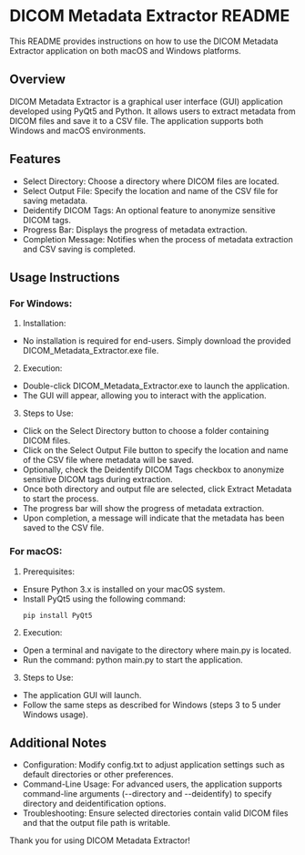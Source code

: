 
# DICOM Metadata Extractor README

This README provides instructions on how to use the DICOM Metadata Extractor application on both macOS and Windows platforms.

## Overview

DICOM Metadata Extractor is a graphical user interface (GUI) application developed using PyQt5 and Python. It allows users to extract metadata from DICOM files and save it to a CSV file. The application supports both Windows and macOS environments.

## Features

- Select Directory: Choose a directory where DICOM files are located.
- Select Output File: Specify the location and name of the CSV file for saving metadata.
- Deidentify DICOM Tags: An optional feature to anonymize sensitive DICOM tags.
- Progress Bar: Displays the progress of metadata extraction.
- Completion Message: Notifies when the process of metadata extraction and CSV saving is completed.

## Usage Instructions

### For Windows:

1. Installation:
  - No installation is required for end-users. Simply download the provided DICOM_Metadata_Extractor.exe file.

2. Execution:

  - Double-click DICOM_Metadata_Extractor.exe to launch the application.
  - The GUI will appear, allowing you to interact with the application.

3. Steps to Use:

  - Click on the Select Directory button to choose a folder containing DICOM files.
  - Click on the Select Output File button to specify the location and name of the CSV file where metadata will be saved.
  - Optionally, check the Deidentify DICOM Tags checkbox to anonymize sensitive DICOM tags during extraction.
  - Once both directory and output file are selected, click Extract Metadata to start the process.
  - The progress bar will show the progress of metadata extraction.
  - Upon completion, a message will indicate that the metadata has been saved to the CSV file.

### For macOS:

1. Prerequisites:

  - Ensure Python 3.x is installed on your macOS system.
  - Install PyQt5 using the following command:
    ```
    pip install PyQt5
    ```

2. Execution:

  - Open a terminal and navigate to the directory where main.py is located.
  - Run the command: python main.py to start the application.

3. Steps to Use:

  - The application GUI will launch.
  - Follow the same steps as described for Windows (steps 3 to 5 under Windows usage).

## Additional Notes

  - Configuration: Modify config.txt to adjust application settings such as default directories or other preferences.
  - Command-Line Usage: For advanced users, the application supports command-line arguments (--directory and --deidentify) to specify directory and deidentification options.
  - Troubleshooting: Ensure selected directories contain valid DICOM files and that the output file path is writable.

Thank you for using DICOM Metadata Extractor!
